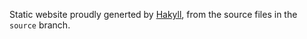 Static website proudly generted by [Hakyll](https://jaspervdj.be/hakyll/),
from the source files in the `source` branch.
